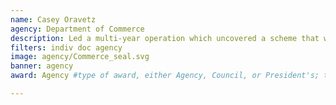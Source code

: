 ```yaml
---
name: Casey Oravetz
agency: Department of Commerce
description: Led a multi-year operation which uncovered a scheme that was illegally harvesting and selling 130,000+ pounds of protected striped bass from Atlantic federal waters. Special Agent Oravetz’s efforts will protect the Mid-Atlantic striped bass fishery for future generations and serves as a model for innovative ways to collect and present evidence.
filters: indiv doc agency
image: agency/Commerce_seal.svg
banner: agency
award: Agency #type of award, either Agency, Council, or President's; this is case sensitive so make sure to match the options listed exactly. This section generates the format of the card

---
```

